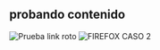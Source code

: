 ## probando contenido 

![Prueba link roto](https://curriculum.laboratori.la/es/topics/javascript)
![FIREFOX CASO 2](https://www.mozilla.org)